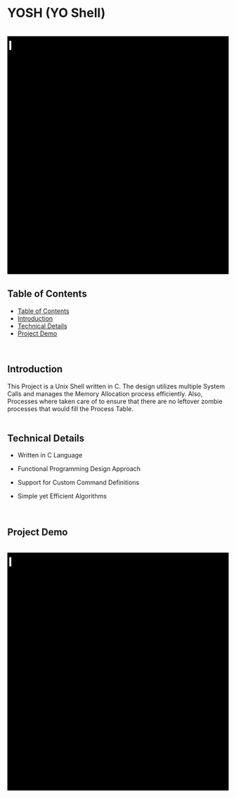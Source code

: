 # YOSH (YO Shell) 



<br/>
<img src="media/yosh-demo.gif" width="960" height="540"/>
<br/>


<!-- {{{Table of Contents --> 

## Table of Contents


* [Table of Contents](#table-of-contents)
* [Introduction](#introduction)
* [Technical Details](#technical-details)
* [Project Demo](#project-demo)


<!-- }}} -->

<!-- {{{Introduction --> 
<br/>

## Introduction

This Project is a Unix Shell written in C. The design utilizes multiple System Calls and manages the Memory Allocation process efficiently. Also, Processes where taken care of to ensure that there are no leftover zombie processes that would fill the Process Table.
<br/>
<br/>
<!-- }}} -->

<!-- {{{Technical Details --> 

## Technical Details

* Written in C Language

* Functional Programming Design Approach 

* Support for Custom Command Definitions

* Simple yet Efficient Algorithms 


<br/>
<!-- }}} -->

<!-- {{{ Project Demo --> 

## Project Demo

<br/>
<img src="media/yosh-demo.gif" width="960" height="540"/>

<!-- }}} -->




